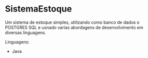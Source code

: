 # SistemaEstoque

Um sistema de estoque simples, utilizando como banco de dados o POSTGRES SQL e usnado varias abordagens de desenvolvimento em diversas linguagens.

Linguagens:

 - Java
